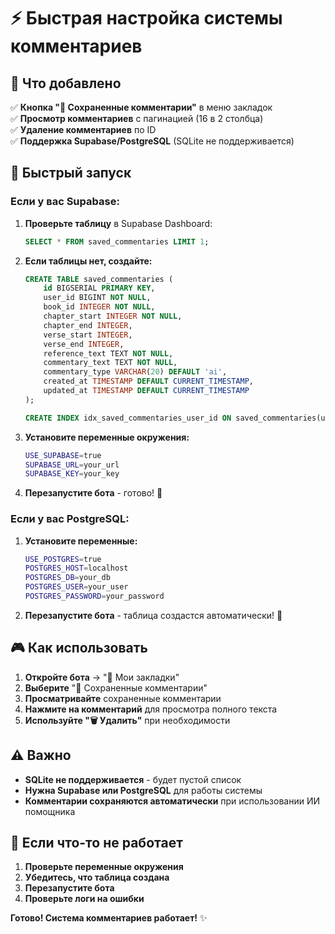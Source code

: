 # ⚡ Быстрая настройка системы комментариев

## 🎯 Что добавлено

✅ **Кнопка "📝 Сохраненные комментарии"** в меню закладок  
✅ **Просмотр комментариев** с пагинацией (16 в 2 столбца)  
✅ **Удаление комментариев** по ID  
✅ **Поддержка Supabase/PostgreSQL** (SQLite не поддерживается)

## 🚀 Быстрый запуск

### Если у вас Supabase:

1. **Проверьте таблицу** в Supabase Dashboard:
   ```sql
   SELECT * FROM saved_commentaries LIMIT 1;
   ```

2. **Если таблицы нет, создайте:**
   ```sql
   CREATE TABLE saved_commentaries (
       id BIGSERIAL PRIMARY KEY,
       user_id BIGINT NOT NULL,
       book_id INTEGER NOT NULL,
       chapter_start INTEGER NOT NULL,
       chapter_end INTEGER,
       verse_start INTEGER,
       verse_end INTEGER,
       reference_text TEXT NOT NULL,
       commentary_text TEXT NOT NULL,
       commentary_type VARCHAR(20) DEFAULT 'ai',
       created_at TIMESTAMP DEFAULT CURRENT_TIMESTAMP,
       updated_at TIMESTAMP DEFAULT CURRENT_TIMESTAMP
   );
   
   CREATE INDEX idx_saved_commentaries_user_id ON saved_commentaries(user_id);
   ```

3. **Установите переменные окружения:**
   ```bash
   USE_SUPABASE=true
   SUPABASE_URL=your_url
   SUPABASE_KEY=your_key
   ```

4. **Перезапустите бота** - готово! 🎉

### Если у вас PostgreSQL:

1. **Установите переменные:**
   ```bash
   USE_POSTGRES=true
   POSTGRES_HOST=localhost
   POSTGRES_DB=your_db
   POSTGRES_USER=your_user
   POSTGRES_PASSWORD=your_password
   ```

2. **Перезапустите бота** - таблица создастся автоматически! 🎉

## 🎮 Как использовать

1. **Откройте бота** → "📝 Мои закладки"
2. **Выберите** "📝 Сохраненные комментарии"
3. **Просматривайте** сохраненные комментарии
4. **Нажмите на комментарий** для просмотра полного текста
5. **Используйте "🗑️ Удалить"** при необходимости

## ⚠️ Важно

- **SQLite не поддерживается** - будет пустой список
- **Нужна Supabase или PostgreSQL** для работы системы
- **Комментарии сохраняются автоматически** при использовании ИИ помощника

## 🔧 Если что-то не работает

1. **Проверьте переменные окружения**
2. **Убедитесь, что таблица создана**
3. **Перезапустите бота**
4. **Проверьте логи на ошибки**

**Готово! Система комментариев работает!** ✨